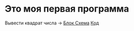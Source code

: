 

# Это моя первая программа
Вывести квадрат числа -> [Блок Схема](Seminar01/Ex01/diagram.drawio.png) [Код](Seminar01/Ex01/Program.cs)